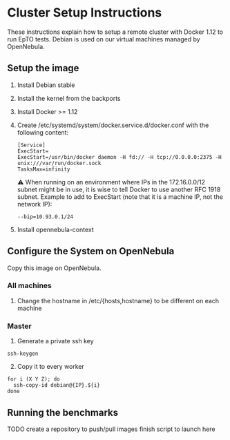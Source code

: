 # Cluster Setup Instructions

These instructions explain how to setup a remote cluster with Docker 1.12 to run EpTO tests. Debian is used on our virtual machines managed by OpenNebula.

##  Setup the image

1. Install Debian stable
2. Install the kernel from the backports
3. Install Docker >= 1.12
4. Create /etc/systemd/system/docker.service.d/docker.conf with the following content:

    ```
    [Service]
    ExecStart=
    ExecStart=/usr/bin/docker daemon -H fd:// -H tcp://0.0.0.0:2375 -H unix:///var/run/docker.sock
    TasksMax=infinity
    ```
    
    :warning: When running on an environment where IPs in the 172.16.0.0/12 subnet might be in use, it is wise to tell Docker to use another RFC 1918 subnet. Example to add to ExecStart (note that it is a machine IP, not the network IP):
    
    ```
    --bip=10.93.0.1/24
    ```
    
5. Install opennebula-context

## Configure the System on OpenNebula
Copy this image on OpenNebula.

### All machines
1. Change the hostname in /etc/{hosts,hostname} to be different on each machine


### Master
1. Generate a private ssh key 

  ```
  ssh-keygen
  ```
2. Copy it to every worker

  ```
  for i (X Y Z); do
    ssh-copy-id debian@{IP}.${i}
  done
  ```

## Running the benchmarks
TODO create a repository to push/pull images
finish script to launch here
